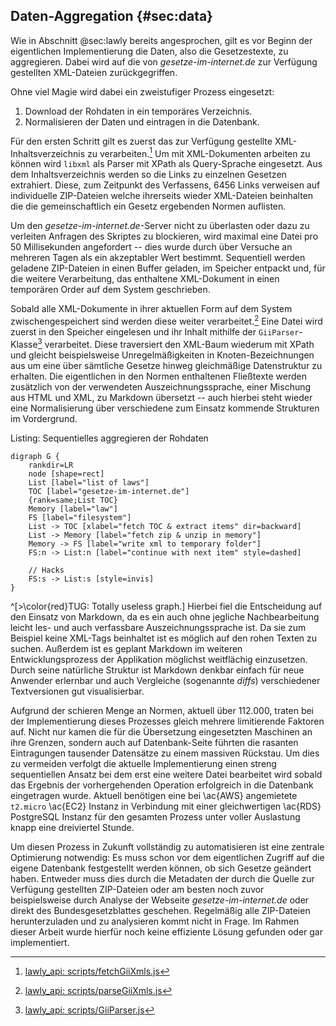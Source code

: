 ## Daten-Aggregation {#sec:data}
Wie in Abschnitt @sec:lawly bereits angesprochen, gilt es vor Beginn der eigentlichen Implementierung die Daten, also die Gesetzestexte, zu aggregieren. Dabei wird auf die von *gesetze-im-internet.de* zur Verfügung gestellten XML-Dateien zurückgegriffen.

Ohne viel Magie wird dabei ein zweistufiger Prozess eingesetzt:

  1. Download der Rohdaten in ein temporäres Verzeichnis.
  2. Normalisieren der Daten und eintragen in die Datenbank.

Für den ersten Schritt gilt es zuerst das zur Verfügung gestellte XML-Inhaltsverzeichnis zu verarbeiten.[^code:fetch] Um mit XML-Dokumenten arbeiten zu können wird `libxml` als Parser mit XPath als Query-Sprache eingesetzt. Aus dem Inhaltsverzeichnis werden so die Links zu einzelnen Gesetzen extrahiert. Diese, zum Zeitpunkt des Verfassens, 6456 Links verweisen auf individuelle ZIP-Dateien welche ihrerseits wieder XML-Dateien beinhalten die die gemeinschaftlich ein Gesetz ergebenden Normen auflisten.

Um den *gesetze-im-internet.de*-Server nicht zu überlasten oder dazu zu verleiten Anfragen des Skriptes zu blockieren, wird maximal eine Datei pro 50 Millisekunden angefordert -- dies wurde durch über Versuche an mehreren Tagen als ein akzeptabler Wert bestimmt. Sequentiell werden geladene ZIP-Dateien in einen Buffer geladen, im Speicher entpackt und, für die weitere Verarbeitung, das enthaltene XML-Dokument in einen temporären Order auf dem System geschrieben.

Sobald alle XML-Dokumente in ihrer aktuellen Form auf dem System zwischengespeichert sind werden diese weiter verarbeitet.[^code:parse] Eine Datei wird zuerst in den Speicher eingelesen und ihr Inhalt mithilfe der `GiiParser`-Klasse[^code:parser] verarbeitet. Diese traversiert den XML-Baum wiederum mit XPath und gleicht beispielsweise Unregelmäßigkeiten in Knoten-Bezeichnungen aus um eine über sämtliche Gesetze hinweg gleichmäßige Datenstruktur zu erhalten. Die eigentlichen in den Normen enthaltenen Fließtexte werden zusätzlich von der verwendeten Auszeichnungssprache, einer Mischung aus HTML und XML, zu Markdown übersetzt -- auch hierbei steht wieder eine Normalisierung über verschiedene zum Einsatz kommende Strukturen im Vordergrund.

[^code:fetch]: [lawly_api: scripts/fetchGiiXmls.js](https://github.com/ahoereth/lawly_api/blob/master/scripts/fetchGiiXmls.js)

[^code:parse]: [lawly_api: scripts/parseGiiXmls.js](https://github.com/ahoereth/lawly_api/blob/master/scripts/parseGiiXmls.js)

[^code:parser]: [lawly_api: scripts/GiiParser.js](https://github.com/ahoereth/lawly_api/blob/master/scripts/GiiParser.js)

Listing: Sequentielles aggregieren der Rohdaten

~~~{#lst:data_fetch .dot}
digraph G {
    rankdir=LR
    node [shape=rect]
    List [label="list of laws"]
    TOC [label="gesetze-im-internet.de"]
    {rank=same;List TOC}
    Memory [label="law"]
    FS [label="filesystem"]
    List -> TOC [xlabel="fetch TOC & extract items" dir=backward]
    List -> Memory [label="fetch zip & unzip in memory"]
    Memory -> FS [label="write xml to temporary folder"]
    FS:n -> List:n [label="continue with next item" style=dashed]

    // Hacks
    FS:s -> List:s [style=invis]
}
~~~

^[>\color{red}TUG: Totally useless graph.] Hierbei fiel die Entscheidung auf den Einsatz von Markdown, da es ein auch ohne jegliche Nachbearbeitung leicht les- und auch verfassbare Auszeichnungssprache ist. Da sie zum Beispiel keine XML-Tags beinhaltet ist es möglich auf den rohen Texten zu suchen. Außerdem ist es geplant Markdown im weiteren Entwicklungsprozess der Applikation möglichst weitflächig einzusetzen. Durch seine natürliche Struktur ist Markdown denkbar einfach für neue Anwender erlernbar und auch Vergleiche (sogenannte *diffs*) verschiedener Textversionen gut visualisierbar.

Aufgrund der schieren Menge an Normen, aktuell über 112.000, traten bei der Implementierung dieses Prozesses gleich mehrere limitierende Faktoren auf. Nicht nur kamen die für die Übersetzung eingesetzten Maschinen an ihre Grenzen, sondern auch auf Datenbank-Seite führten die rasanten Eintragungen tausender Datensätze zu einem massiven Rückstau. Um dies zu vermeiden verfolgt die aktuelle Implementierung einen streng sequentiellen Ansatz bei dem erst eine weitere Datei bearbeitet wird sobald das Ergebnis der vorhergehenden Operation erfolgreich in die Datenbank eingetragen wurde. Aktuell benötigen eine bei \ac{AWS} angemietete `t2.micro` \ac{EC2} Instanz in Verbindung mit einer gleichwertigen \ac{RDS} PostgreSQL Instanz für den gesamten Prozess unter voller Auslastung knapp eine dreiviertel Stunde.

Um diesen Prozess in Zukunft vollständig zu automatisieren ist eine zentrale Optimierung notwendig: Es muss schon vor dem eigentlichen Zugriff auf die eigene Datenbank festgestellt werden können, ob sich Gesetze geändert haben. Entweder muss dies durch die Metadaten der durch die Quelle zur Verfügung gestellten ZIP-Dateien oder am besten noch zuvor beispielsweise durch Analyse der Webseite *gesetze-im-internet.de* oder direkt des Bundesgesetzblattes geschehen. Regelmäßig alle ZIP-Dateien herunterzuladen und zu analysieren kommt nicht in Frage. Im Rahmen dieser Arbeit wurde hierfür noch keine effiziente Lösung gefunden oder gar implementiert.

[^t2micro]: Zum Stand 08/2016 werden diese durch Einkern *Intel Xeon Processors* mit 3.3GHz betrieben. Quelle: https://aws.amazon.com/ec2/instance-types/, abgerufen 08/2016.

